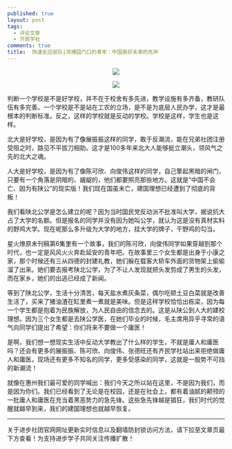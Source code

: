 ```yaml
---
published: true
layout: post
tags:
  - 评论文章
  - 齐民学社
comments: true
title:  快速反应部队|鸿博园门口的青年：中国美好未来的先声 
---
```


<p align="center"><img src="https://i.loli.net/2018/10/13/5bc1b5444d204.jpg"></p>

<p align="center"><img src="https://i.loli.net/2018/10/13/5bc1b54191e7e.jpg"></p>

判断一个学校是不是好学校，并不在于校舍有多先进，教学设施有多齐备，教研队伍有多完善。一个学校是不是站在工农的立场，是不是为底层人民办学，这才是最根本的判断标准。反之，这样的学校就是反动的学校。学校是这样，学生也是这样。

北大是好学校，是因为有了像展振振这样的同学，敢于反潮流，能在兄弟社团注册受阻之时，路见不平拔刀相助。这才是100多年来北大人能够挺立潮头，领风气之先的北大之魂。

人大是好学校，是因为有了像陈可欣、向俊伟这样的同学，自己擎起黑暗的闸门，只要有一个角落是阴暗的、龌龊的，他们都要照亮那些地方。这就是“中国不会亡、因为有陕公”的现实版！我们现在国虽未亡，建国理想已经遭到了彻底的背叛！

我们看陕北公学是怎么建立的呢？因为当时国民党反动派不批准叫大学，据说抗大占了大学的名额。但是报名的同学并没有因为她叫公学，就认为这是没有真材实料的野鸡大学。现在呢那么多升级为大学的地方，挂大学的牌子，干野鸡的勾当。

星火燎原未刊稿第6集里有一个故事，我们的陈可欣，向俊伟同学如果穿越到那个时代，也一定是风风火火奔赴延安的青年吧。在故事里三个女生都是出身于小康之家，那个时候还有三从四德的封建礼教，她们躲在载客大轿车外面的货物架上偷偷溜了出来。她们要去报考陕北公学，为了不让人发现就把头发剪成了男生的头发，而在家乡，她们的出逃已经成了新闻。

等到了陕北公学，生活十分清苦，每天盐水煮灰条菜，偶尔吃顿土豆白菜就是改善生活了，买来了猪油渣在缸里煮一煮就是美味。但是这样学校恰恰出栋梁，因为每一个学生都是抱着为民族解放，为人民自由的信念去的。这是从陕公到人大的建校理想。因为三个女生都是去陕公学医，在她们毕业的时候，毛主席用异乎寻常的语气向同学们提出了希望：你们将来不要做一个庸医！

是啊，我们想一想现实生活中反动大学教出了什么样的学生，不就是庸人和庸医吗？还会有更多的展振振、陈可欣、向俊伟、张德旺还有齐民学社站出来拒绝做庸人和庸医，现场还有更多不知名的同学，更多受感染的同学，这就是一股势不可挡的新潮流！

就像在惠州我们最可爱的同学喊出：我们今天之所以站在这里，不是因为我们，而是因为你们。我们已经看到了无论是在校园，还是在社会上，都有着油腻的颟顸的一批庸人和庸医在充当着黑恶势力的急先锋。这些急先锋越是猖狂，我们时代的觉醒就越早到来，我们的建国理想也就越早恢复。

---
关于进步社团官网网址更新实时信息以及翻墙防封锁访问方法，请下拉至文章页最下方查看！为支持进步学子共同关注传播扩散！
